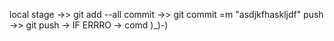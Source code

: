 local
stage ->> git add --all
commit  ->> git commit =m "asdjkfhaskljdf"
push ->> git push -> IF ERRRO  -> comd )_)-)